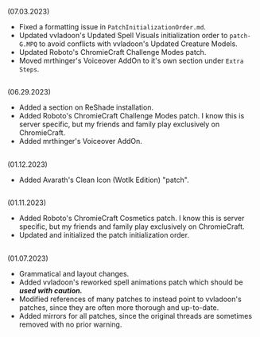 (07.03.2023)
- Fixed a formatting issue in `PatchInitializationOrder.md`.
- Updated vvladoon's Updated Spell Visuals initialization order to `patch-G.MPQ` to avoid conflicts with vvladoon's Updated Creature Models.
- Updated Roboto's ChromieCraft Challenge Modes patch.
- Moved mrthinger's Voiceover AddOn to it's own section under `Extra Steps`.
##
(06.29.2023)
- Added a section on ReShade installation.
- Added Roboto's ChromieCraft Challenge Modes patch. I know this is server specific, but my friends and family play exclusively on ChromieCraft.
- Added mrthinger's Voiceover AddOn.
##
(01.12.2023)
- Added Avarath's Clean Icon (Wotlk Edition) "patch".
##
(01.11.2023)
- Added Roboto's ChromieCraft Cosmetics patch. I know this is server specific, but my friends and family play exclusively on ChromieCraft.
- Updated and initialized the patch initialization order.
## 
(01.07.2023)  
- Grammatical and layout changes.
- Added vvladoon's reworked spell animations patch which should be _**used with caution.**_
- Modified references of many patches to instead point to vvladoon's patches, since they are often more thorough and up-to-date.
- Added mirrors for all patches, since the original threads are sometimes removed with no prior warning.
